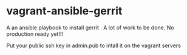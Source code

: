 vagrant-ansible-gerrit
======================

A an ansible playbook to install gerrit . A lot of work to be done.
No production ready yet!!!

Put your public ssh key in admin.pub to intall it on the vagrant servers


